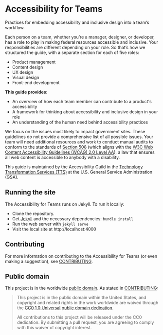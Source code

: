 # Accessibility for Teams

Practices for embedding accessibility and inclusive design into a team’s workflow.

Each person on a team, whether you’re a manager, designer, or developer, has a role to play in making federal resources accessible and inclusive. Your responsibilities are different depending on your role. So that’s how we structured the guide, with a separate section for each of five roles:

- Product management
- Content design
- UX design
- Visual design
- Front-end development

**This guide provides:**

- An overview of how each team member can contribute to a product's accessibility
- A framework for thinking about accessibility and inclusive design in your role
- An understanding of the human need behind accessibility practices

We focus on the issues most likely to impact government sites. These guidelines do not provide a comprehensive list of all possible issues. Your team will need additional resources and work to conduct manual audits to conform to the standards of [Section 508](https://www.section508.gov/) (which aligns with the [W3C Web Content Accessibility Guidelines (WCAG) 2.0 Level AA](https://www.w3.org/WAI/WCAG20/quickref/)), a law that ensures all web content is accessible to anybody with a disability.

This guide is maintained by the Accessibility Guild in the [Technology Transformation Services (TTS)](https://www.gsa.gov/about-us/organization/federal-acquisition-service/technology-transformation-services) at the U.S. General Service Administration (GSA).

## Running the site

The Accessibility for Teams runs on Jekyll. To run it locally:

- Clone the repository.
- Get [Jekyll](https://jekyllrb.com/) and the necessary dependencies: `bundle install`
- Run the web server with `jekyll serve`
- Visit the local site at http://localhost:4000

## Contributing

For more information on contributing to the Accessibility for Teams (or even making a suggestion), see [CONTRIBUTING](CONTRIBUTING.md).

## Public domain

This project is in the worldwide [public domain](LICENSE.md). As stated in [CONTRIBUTING](CONTRIBUTING.md):

> This project is in the public domain within the United States, and copyright and related rights in the work worldwide are waived through the [CC0 1.0 Universal public domain dedication](https://creativecommons.org/publicdomain/zero/1.0/).
>
> All contributions to this project will be released under the CC0 dedication. By submitting a pull request, you are agreeing to comply with this waiver of copyright interest.
